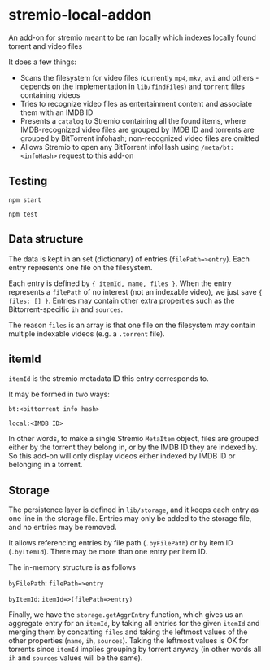 # stremio-local-addon

An add-on for stremio meant to be ran locally which indexes locally found torrent and video files

It does a few things:

* Scans the filesystem for video files (currently `mp4`, `mkv`, `avi` and others - depends on the implementation in `lib/findFiles`) and `torrent` files containing videos
* Tries to recognize video files as entertainment content and associate them with an IMDB ID
* Presents a `catalog` to Stremio containing all the found items, where IMDB-recognized video files are grouped by IMDB ID and torrents are grouped by BitTorrent infohash; non-recognized video files are omitted
* Allows Stremio to open any BitTorrent infoHash using `/meta/bt:<infoHash>` request to this add-on

## Testing

``npm start``

``npm test``

## Data structure

The data is kept in an set (dictionary) of entries (`filePath=>entry`). Each entry represents one file on the filesystem.

Each entry is defined by `{ itemId, name, files }`. When the entry represents a `filePath` of no interest (not an indexable video), we just save `{ files: [] }`. Entries may contain other extra properties such as the Bittorrent-specific `ih` and `sources`.

The reason `files` is an array is that one file on the filesystem may contain multiple indexable videos (e.g. a `.torrent` file).

## itemId

`itemId` is the stremio metadata ID this entry corresponds to.

It may be formed in two ways:

`bt:<bittorrent info hash>`

`local:<IMDB ID>`

In other words, to make a single Stremio `MetaItem` object, files are grouped either by the torrent they belong in, or by the IMDB ID they are indexed by. So this add-on will only display videos either indexed by IMDB ID or belonging in a torrent.

## Storage

The persistence layer is defined in `lib/storage`, and it keeps each entry as one line in the storage file. Entries may only be added to the storage file, and no entries may be removed.

It allows referencing entries by file path (`.byFilePath`) or by item ID (`.byItemId`). There may be more than one entry per item ID.

The in-memory structure is as follows

`byFilePath`: `filePath=>entry`

`byItemId`: `itemId=>(filePath=>entry)`

Finally, we have the `storage.getAggrEntry` function, which gives us an aggregate entry for an `itemId`, by taking all entries for the given `itemId` and merging them by concatting `files` and taking the leftmost values of the other properties (`name`, `ih`, `sources`). Taking the leftmost values is OK for torrents since `itemId` implies grouping by torrent anyway (in other words all `ih` and `sources` values will be the same).

